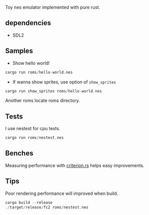 Toy nes emulator implemented with pure rust.

## dependencies

- SDL2

## Samples

- Show hello world!
``` rust
cargo run roms/hello-world.nes
```

- If wanna show sprites, use option of `show_sprites`

``` rust
cargo run show_sprites roms/hello-world.nes
```

Another roms locate roms directory.

## Tests

I use nestest for cpu tests.
``` rust
cargo run roms/nestest.nes
```

## Benches
Measuring performance with [criterion.rs](https://github.com/bheisler/criterion.rs) helps easy improvements.

## Tips

Poor rendering performance will improved when build.
``` rust
cargo build --release
./target/release/fc2 roms/nestest.nes
```
